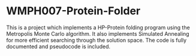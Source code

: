 # WMPH007-Protein-Folder

This is a project which implements a HP-Protein folding program using the Metropolis Monte Carlo algorithm. 
It also implements Simulated Annealing for more efficient searching through the solution space.
The code is fully documented and pseudocode is included.
